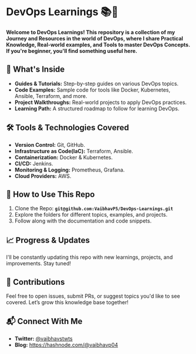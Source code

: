 # DevOps Learnings :books::rocket:

**Welcome to DevOps Learnings! This repository is a collection of my Journey and Resources in the world of DevOps, where I share Practical Knowledge, Real-world examples, and Tools to master DevOps Concepts. If you're beginner, you'll find something useful here.**

## :star2: What's Inside
- **Guides & Tutorials:** Step-by-step guides on various DevOps topics.
- **Code Examples:** Sample code for tools like Docker, Kubernetes, Ansible, Terraform, and more.
- **Project Walkthroughs:** Real-world projects to apply DevOps practices.
- **Learning Path:** A structured roadmap to follow for learning DevOps.

## :hammer_and_wrench: Tools & Technologies Covered
- **Version Control:** Git, GitHub.
- **Infrastructure as Code(IaC):** Terraform, Ansible.
- **Containerization:** Docker & Kubernetes.
- **CI/CD:** Jenkins.
- **Monitoring & Logging:** Prometheus, Grafana.
- **Cloud Providers:** AWS.

## :memo: How to Use This Repo
1. Clone the Repo: **`git@github.com:VaibhavP5/DevOps-Learnings.git`**
2. Explore the folders for different topics, examples, and projects.
3. Follow along with the documentation and code snippets.

## :chart_with_upwards_trend: Progress & Updates
I'll be constantly updating this repo with new learnings, projects, and improvements. Stay tuned!

## :handshake: Contributions
Feel free to open issues, submit PRs, or suggest topics you'd like to see covered. Let’s grow this knowledge base together!

## :mailbox_with_mail: Connect With Me
- **Twitter:** [@vaibhavstwts](https://x.com/vaibhavstwts)
- **Blog:** <https://hashnode.com/@vaibhavp04>